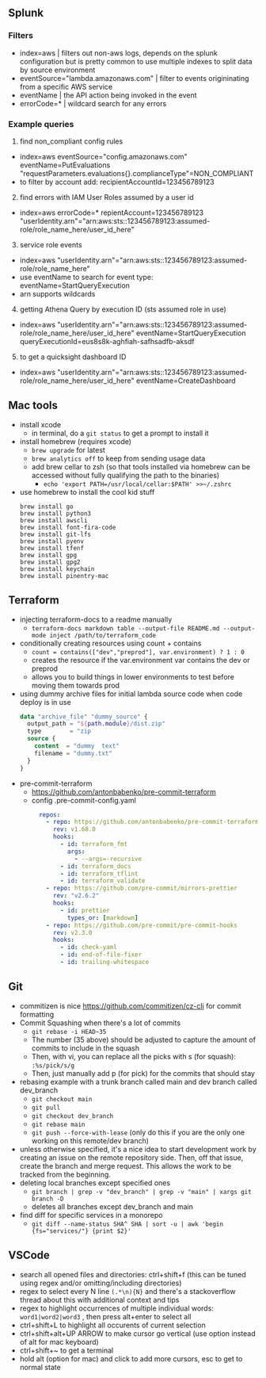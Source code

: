 ## Splunk

### Filters
- index=aws | filters out non-aws logs, depends on the splunk configuration but is pretty common to use multiple indexes to split data by source environment
- eventSource="lambda.amazonaws.com" | filter to events origininating from a specific AWS service
- eventName | the API action being invoked in the event
- errorCode=* | wildcard search for any errors

### Example queries
1. find non_compliant config rules
  - index=aws eventSource="config.amazonaws.com" eventName=PutEvaluations "requestParameters.evaluations{}.complianceType"=NON_COMPLIANT
  - to filter by account add: recipientAccountId=123456789123
2. find errors with IAM User Roles assumed by a user id
  - index=aws errorCode=* repientAccount=123456789123 "userIdentity.arn"="arn:aws:sts::123456789123:assumed-role/role_name_here/user_id_here"
3. service role events
  - index=aws "userIdentity.arn"="arn:aws:sts::123456789123:assumed-role/role_name_here"
  - use eventName to search for event type: eventName=StartQueryExecution
  - arn supports wildcards
4. getting Athena Query by execution ID (sts assumed role in use)
  - index=aws "userIdentity.arn"="arn:aws:sts::123456789123:assumed-role/role_name_here/user_id_here" eventName=StartQueryExecution queryExecutionId=eus8s8k-aghfiah-safhsadfb-aksdf
5. to get a quicksight dashboard ID
  - index=aws "userIdentity.arn"="arn:aws:sts::123456789123:assumed-role/role_name_here/user_id_here" eventName=CreateDashboard

## Mac tools
- install xcode
  - in terminal, do a `git status` to get a prompt to install it
- install homebrew (requires xcode)
  - `brew upgrade` for latest
  - `brew analytics off` to keep from sending usage data
  - add brew cellar to zsh (so that tools installed via homebrew can be accessed without fully qualifying the path to the binaries)
    - `echo 'export PATH=/usr/local/cellar:$PATH' >>~/.zshrc`
- use homebrew to install the cool kid stuff
    ```
    brew install go
    brew install python3
    brew install awscli
    brew install font-fira-code
    brew install git-lfs
    brew install pyenv
    brew install tfenf
    brew install gpg
    brew install gpg2
    brew install keychain
    brew install pinentry-mac
    ```

## Terraform
- injecting terraform-docs to a readme manually
  - `terraform-docs markdown table --output-file README.md --output-mode inject /path/to/terraform_code`
- conditionally creating resources using count + contains
  - `count = contains(["dev","preprod"], var.environment) ? 1 : 0`
  - creates the resource if the var.environment var contains the dev or preprod
  - allows you to build things in lower environments to test before moving them towards prod
- using dummy archive files for initial lambda source code when code deploy is in use
  ```terraform
  data "archive_file" "dummy_source" {
    output_path = "${path.module}/dist.zip"
    type        = "zip
    source {
      content  = "dummy  text"
      filename = "dummy.txt"
    }
  }
  ```
- pre-commit-terraform
  - https://github.com/antonbabenko/pre-commit-terraform
  - config .pre-commit-config.yaml
    ```yaml
      repos:
        - repo: https://github.com/antonbabenko/pre-commit-terraform
          rev: v1.68.0
          hooks:
            - id: terraform_fmt
              args:
                - --args=-recursive
            - id: terraform_docs
            - id: terraform_tflint
            - id: terraform_validate
        - repo: https://github.com/pre-commit/mirrors-prettier
          rev: "v2.6.2"
          hooks:
            - id: prettier
              types_or: [markdown]
        - repo: https://github.com/pre-commit/pre-commit-hooks
          rev: v2.3.0
          hooks:
            - id: check-yaml
            - id: end-of-file-fixer
            - id: trailing-whitespace
    ```

## Git
- commitizen is nice https://github.com/commitizen/cz-cli for commit formatting
- Commit Squashing when there's a lot of commits
  - `git rebase -i HEAD~35`
  - The number (35 above) should be adjusted to capture the amount of commits to include in the squash
  - Then, with vi, you can replace all the picks with s (for squash): `:%s/pick/s/g`
  - Then, just manually add p (for pick) for the commits that should stay
- rebasing example with a trunk branch called main and dev branch called dev_branch
  - `git checkout main`
  - `git pull`
  - `git checkout dev_branch`
  - `git rebase main`
  - `git push --force-with-lease` (only do this if you are the only one working on this remote/dev branch)
- unless otherwise specified, it's a nice idea to start development work by creating an issue on the remote repository side. Then, off that issue, create the branch and merge request. This allows the work to be tracked from the beginning.
- deleting local branches except specified ones
  - `git branch | grep -v "dev_branch" | grep -v "main" | xargs git branch -D`
  - deletes all branches except dev_branch and main
- find diff for specific services in a monorepo
  - `git diff --name-status SHA^ SHA | sort -u | awk 'begin {fs="services/"} {print $2}'`

## VSCode
- search all opened files and directories: ctrl+shift+f (this can be tuned using regex and/or omitting/including directories)
- regex to select every N line `(.*\n){N}` and there's a stackoverflow thread about this with additional context and tips
- regex to highlight occurrences of multiple individual words: `word1|word2|word3` , then press alt+enter to select all
- ctrl+shift+L to highlight all occurents of current selection
- ctrl+shift+alt+UP ARROW to make cursor go vertical (use option instead of alt for mac keyboard)
- ctrl+shift+~ to get a terminal
- hold alt (option for mac) and click to add more cursors, esc to get to normal state
